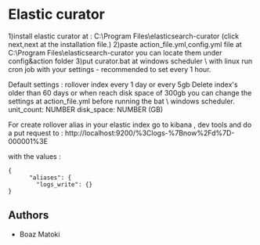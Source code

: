 # Elastic curator

1)install elastic curator at : C:\Program Files\elasticsearch-curator
(click next,next at the installation file.)
2)paste action_file.yml,config.yml file at C:\Program Files\elasticsearch-curator you can locate them under config&action folder
3)put curator.bat at windows scheduler \ with linux run cron job with your settings - recommended to set every 1 hour.

Default settings :
      rollover index every 1 day or every 5gb
      Delete index's older than 60 days or when reach disk space of 300gb
      you can change the settings at action_file.yml before running the bat \ windows scheduler.
        unit_count: NUMBER
        disk_space: NUMBER (GB)

For create rollover alias in your elastic index go to kibana , dev tools
and do a put request to :
http://localhost:9200/%3Clogs-%7Bnow%2Fd%7D-000001%3E

with the values :
```
{
      "aliases": {
        "logs_write": {}
}
```

## Authors

* Boaz Matoki

